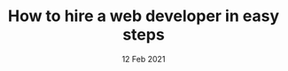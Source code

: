 ---
title: "How to hire a web developer in easy steps"
draft: false
desc: Full Cycle of software development services of enterprises and small companies
featureImage: /assets/img/blogs/blog-1-sub-web.jpeg
name: Umair shah
time: 03:23 PM
date: 12 Feb 2021
firstPara: "Specify your business challenges; All web advancement projects are unique, and without realizing your venture size and objectives, it is difficult to give you clear direction on which web engineers will suit your task the best. At the earliest reference point of your pursuit, you need to choose what sort of web advancement project. As softigh basic principle is to give user a better services regarding to innovation, and new technology as our moto is “It’s time to shine, innovate and think big.” Visit softigh.com to get better services. Services.<br>Decide on the developer's skills; Softigh provides best team and best developers all across the area.You have to visit softigh website and send us a quote to hire softigh’s dedicated team. There are three sorts of web engineers. Front-end, back-end, and full-stack engineers. What is the distinction between them? How about we see. Front-end engineers make changes to the front of your webpage, i.e., the piece of the site guests cooperate with. You can recruit such engineers to change the plan and format of your site somewhat. In any case, think about that there is a contrast between a front-end engineer and website specialist. Web engineers transform the web architecture into completely useful sites utilizing HTML, CSS, JavaScript, PHP, Node.JS, ASP.NET, React.JS, Angular 8, Vue, and different advancements. Back-end engineers are answerable for site structure, taken cover behind the front-end. Back-end engineers utilize such advancements as PHP, Python, Ruby, Java, and data sets, including MongoDB, SQL - MySQL, PostgreSQL, SQLite, and others. Full-stack engineers are knowledgeable about creating both the front and back-finish of sites. Such experts are getting famous among new businesses that have restricted assets."
secondPara: Finding necessary specialists; At the point when you are searching for web software engineers for employ, consider that you enlist an innovative accomplice who will turn into a piece of your business for quite a long while, giving your undertaking continuous specialized help and carrying out additional site upgrades. To employ a specialist, utilize one of the accompanying sites; Upwork is the most famous occupation commercial center for discovering consultants. The site has numerous valuable apparatuses, including time following, mechanized installment per accomplished achievements. Freelancer.com is another webpage to track down a telecommuter that accompanies online visit, an achievement installment, and other valuable highlights. Guru site has become some work commercial center for 3,000,000 specialists. The site incorporates diverse installment alternatives according to achievement, per task, or hourly. Softigh also provides you with best hourly and project rate. Go visit contact us form and simply fill it.
subImage: /assets/img/blogs/blog-1-sub-web.jpeg
thirdPara: Check out the web development team's expertise; How to pick a web developer? We should discover. Prior to recruiting web developers, you assess the experience of the web advancement group and see if they can adapt to your prerequisites for your impending undertaking. Along these lines, prior to filling in contact structures, it's anything but a smart thought to look at the group's portfolio to discover more about their past projects. Other than this, you can check the organization's profile on Linkedin, Behance, and Dribble organizations. In the event that the organization's skill fulfills your business needs, you can reach out to the group and begin talking about your task. What to search for while employing a web engineer? Prior to consenting to a non-divulgence arrangement (NDA), you likewise need to check the delicate abilities of your web developers since they are fundamental for the venture's prosperity. Softigh is providing best expertise with experienced team members. Visit softigh.com/team to get know about the expertise we deliver.
fourthPara: Select a functioning model; Contingent upon the intricacy and extent of your web advancement project, you may pick among the accompanying models of collaboration; The project-based model is famous among new companies or grounded organizations that need to achieve a little web improvement project. This model incorporates a predefined extent of work and set up time spans. A Dedicated Team plan of action works extraordinary in the event that you need to execute complex capacities to your site, for example, distributed storage combination, or AI Chabot advancement, however need to save time and expenses on recruiting in-house subject matter experts. With respect to controlling the task guide, you can do it exclusively or pass the venture's choices to your committed web improvement group. Outstaff or Extended group is the most ideal choice for growing huge undertakings while remaining inside the venture's financial plan. Likewise, for dynamic participation, you'll need to have an in-house CTO and undertaking chief, since with outstaff model, you will be liable for errands tasks, progress the executives, and driving web engineers from the specialized administration side. In this plan of action, all duty, approval and control are the customer's. Softigh is giving you a basic and simple model with high level of work. Visit softigh.com/about page to learn what softigh working procedure is? And how softigh deliver you such an amazing products according to user’s requirements. Choose a payment model; In the event that you choose to work with a solitary web developer or web advancement group, you should pay them a compensation consistently, similar to normal specialists. The equivalent is fundamental for both outstaff and Dedicated group working models. Nonetheless, for an undertaking based working model, you can pick between; Fixed cost paying model, which is the most ideal choice for little web projects with a reasonable extent of work and time span. Time and Material, referred to as Pay as You Go, is utilized for little, medium, or huge measured activities when the extent of work, just as the time period, isn't so natural to appraise. This paying model incorporates paying the hourly pace of every designer dependent on real time spent on improvement. Softigh is offering better services in less and affordable price. Send us a quote with your requirements. You will find softigh prices are very less as compare to market.
---